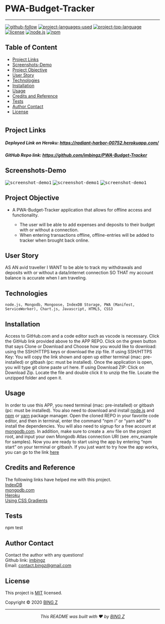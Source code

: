 # PWA-Budget-Tracker
<hr>

  [![github-follow](https://img.shields.io/github/followers/imbingz?label=Follow&logoColor=purple&style=social)](https://github.com/imbingz)
  [![project-languages-used](https://img.shields.io/github/languages/count/imbingz/PWA-Budget-Tracker?color=important)](https://github.com/imbingz/PWA-Budget-Tracker)
  [![project-top-language](https://img.shields.io/github/languages/top/imbingz/PWA-Budget-Tracker?color=blueviolet)](https://github.com/imbingz/PWA-Budget-Tracker)
  [![license](https://img.shields.io/badge/License-MIT-brightgreen.svg)](https://choosealicense.com/licenses/mit/)
  [![node.js](https://img.shields.io/node/v/c?color=pink)](https://nodejs.org/en/)
  [![npm](https://img.shields.io/npm/v/npm?color=blue&logo=npm)](https://www.npmjs.com/package/inquirer)

  ## Table of Content
  * [ Project Links ](#Project-Links)
  * [ Screenshots-Demo ](#Screenshots-Demo)
  * [ Project Objective ](#Project-Objective)
  * [ User Story ](#User-Story)
  * [ Technologies ](#Technologies)
  * [ Installation ](#Installation)
  * [ Usage ](#Usage)
  * [ Credits and Reference ](#Credits-and-Reference)
  * [ Tests ](#Tests)
  * [ Author Contact ](#Author-Contact)
  * [ License ](#License)
  #

  ##  Project Links
  ##### Deployed Link on Heroku:  https://radiant-harbor-00752.herokuapp.com/ 
  ##### GitHub Repo link: https://github.com/imbingz/PWA-Budget-Tracker
  


  ## Screenshots-Demo
  <kbd>![screenshot-demo1](./public/images/demo-1.gif)</kbd>
  <kbd>![screenshot-demo1](./public/images/demo-2.gif)</kbd>
  <kbd>![screenshot-demo1](./public/images/demo-3.gif)</kbd>
  ## Project Objective
  * A PWA-Budget-Tracker application that allows for offline access and functionality.
 
      * The user will be able to add expenses and deposits to their budget with or without a connection. 
      * When entering transactions offline, offline-entries will be added to tracker when brought back online.

  ## User Story
 AS AN avid traveller I WANT to be able to track my withdrawals and deposits with or without a data/internet connection SO THAT my account balance is accurate when I am traveling.

  ## Technologies 
  ```
  node.js, Mongodb, Mongoose, IndexDB Storage, PWA (Manifest, ServiceWorker), Chart.js, Javascript, HTML5, CSS3
  ```
  
  ## Installation
  Access to GitHub.com and a code editor such as vscode is necessary. Click the GitHub link provided above to the APP REPO. Click on the green button that says Clone or Download and Choose how you would like to download: using the SSH/HTTPS keys or download the zip file. If using SSH/HTTPS Key: You will copy the link shown and open up either terminal (mac: pre-installed) or gitbash (pc: must be installed). Once the application is open, you will type git clone paste url here. If using Download ZIP: Click on Download Zip. Locate the file and double click it to unzip the file. Locate the unzipped folder and open it. 

  ## Usage 
  In order to use this APP, you need terminal (mac: pre-installed) or gitbash (pc: must be installed). You also need to download and install [node.js](https://nodejs.org/en/) and [npm](www.npmjs.com) or [yarn](https://yarnpkg.com/) package manager. Open the cloned REPO in your favorite code editor, and then in terminal, enter the command “npm i“ or “yarn add”  to install the dependencies. You will also need to signup for a free account at [mongodb.com](https://www.mongodb.com/). In addition, make sure to create a .env file on the project root, and input your own Mongodb Atlas connection URI (see .env_example for samples). Now you are ready to start using  the app by entering “npm start” on your terminal or gitbash. If you just want to try how the app works, you can go to the link [here](https://radiant-harbor-00752.herokuapp.com/)

  
  ## Credits and Reference
  The following links have helped me with this project. <br> [IndexDB](https://javascript.info/indexeddb) <br>  [mongodb.com](https://www.mongodb.com/)<br>  [Heroku](https://heroku.com) <br> [Using CSS Gradients](https://developer.mozilla.org/en-US/docs/Web/CSS/CSS_Images/Using_CSS_gradients)

  ## Tests
  npm test

  ## Author Contact
  Contact the author with any questions!<br>
  Github link: [imbingz](https://github.com/imbingz)<br>
  Email: contact.bingz@gmail.com

  ## License
  This project is [MIT](https://choosealicense.com/licenses/mit/) licensed.<br />

  Copyright © 2020 [BING Z](https://imbingz.github.io/Responsive-Website-Portfolio/)

  <hr>
  <p align='center'><i>
  This README was built with ❤️ by <a href="https://imbingz.github.io/Responsive-Website-Portfolio/"> BING Z</a>
</i></p>

